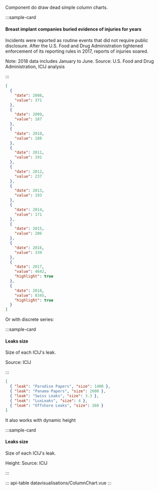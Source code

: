 Component do draw dead simple column charts.

:::sample-card
<div class="m-4">
  <h4>Breast implant companies buried evidence of injuries for years</h4>
  <p class="text-muted">
    Incidents were reported as routine events that did not require public disclosure. After the U.S. Food and Drug Administration tightened enforcement of its reporting rules in 2017, reports of injuries soared.
  </p>
  <column-chart :data="dataUrl" class="my-4"></column-chart>
  <p class="text-muted small">
    Note: 2018 data includes January to June. Source: U.S. Food and Drug Administration, ICIJ analysis
  </p>
</div>
:::

<collapsible-block label="Show the data structure">

```json
[
  {
    "date": 2008,
    "value": 371
  },
  {
    "date": 2009,
    "value": 187
  },
  {
    "date": 2010,
    "value": 188
  },
  {
    "date": 2011,
    "value": 191
  },
  {
    "date": 2012,
    "value": 237
  },
  {
    "date": 2013,
    "value": 193
  },
  {
    "date": 2014,
    "value": 171
  },
  {
    "date": 2015,
    "value": 206
  },
  {
    "date": 2016,
    "value": 339
  },
  {
    "date": 2017,
    "value": 4642,
    "highlight": true
  },
  {
    "date": 2018,
    "value": 8345,
    "highlight": true
  }
]

```
</collapsible-block>

Or with discrete series:

:::sample-card
<div class="m-4">
  <h4>Leaks size</h4>
  <p class="text-muted">
    Size of each ICIJ's leak.
  </p>
  <column-chart :data="discreteData" series-name="size" timeseries-key="leak" :y-axis-tick-format="humanReadableGb" :y-axis-ticks="4" :max-value="3000" class="my-4">
    <template #tooltip="{ datum: { leak, size } }">
      <span v-html="`The ${leak} investigation is ${humanReadableGb(size)}`"></span>
    </template>
  </column-chart>
  <p class="text-muted small">
    Source: ICIJ
  </p>
</div>
:::

<collapsible-block label="Show the data structure">

```json
[
  { "leak": "Paradise Papers", "size": 1400 },
  { "leak": "Panama Papers", "size": 2600 },
  { "leak": "Swiss Leaks", "size": 3.3 },
  { "leak": "LuxLeaks", "size": 4 },
  { "leak": "Offshore Leaks", "size": 260 }
]
```

</collapsible-block>

It also works with dynamic height

:::sample-card
<div class="m-4">
  <h4>Leaks size</h4>
  <p class="text-muted">
    Size of each ICIJ's leak.
  </p>
  <column-chart 
    series-name="size" 
    timeseries-key="leak"
    @select="clicked = $event"
    :fixed-height="fixedHeight"
    :data="discreteData" 
    :y-axis-tick-format="humanReadableGb" 
    :y-axis-ticks="4" 
    :max-value="3000" class="my-4">
    <template #tooltip="{ datum: { leak, size } }">
      <span v-html="`The ${leak} investigation is ${humanReadableGb(size)}`"></span>
    </template>
  </column-chart>
  <p class="text-muted form-inline align-items-center">
    <span class="ml-auto mr-3 d-inline-flex align-items-center">
      Height: 
      <b-form-select class="ml-2" size="sm" v-model="fixedHeight" :options="[150, 300, 450]" />
    </span>
    Source: ICIJ
  </p>
</div>
:::


::: api-table datavisualisations/ColumnChart.vue :::

<script>
  export default {
    data () {
      return {
        clicked: null,
        fixedHeight: 300,
        dataUrl: "https://gist.githubusercontent.com/pirhoo/259a1a5159db4a665d0c043fac71beef/raw/e74087b06cd12be2b2d3a8ca995730e38719cd4b/colums-incidents.json",
        discreteData: [
          { leak: 'Paradise Papers', size: 1.4 * 1e3 },
          { leak: 'Panama Papers', size: 2.6 * 1e3 },
          { leak: 'Swiss Leaks', size: 3.3 },
          { leak: 'LuxLeaks', size: 4 },
          { leak: 'Offshore Leaks', size: 260 }
        ]
      }
    },
    methods: {
      humanReadableGb (size) {
        if (size >= 1e3) {
          return `${size/1e3}TB`          
        } else {          
          return `${size}GB`
        }
      }
    }
  }
</script>
